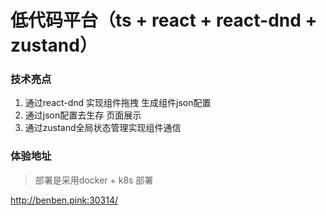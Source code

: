 # 低代码平台（ts + react + react-dnd + zustand）

### 技术亮点
  1. 通过react-dnd 实现组件拖拽 生成组件json配置
  2. 通过json配置去生存 页面展示
  3. 通过zustand全局状态管理实现组件通信


### 体验地址 

> 部署是采用docker + k8s 部署

http://benben.pink:30314/

